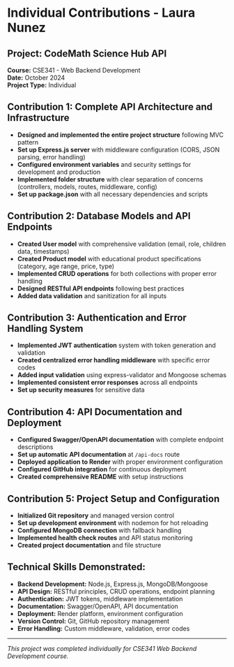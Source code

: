﻿# Individual Contributions - Laura Nunez

## Project: CodeMath Science Hub API
**Course:** CSE341 - Web Backend Development  
**Date:** October 2024  
**Project Type:** Individual

## Contribution 1: Complete API Architecture and Infrastructure
- **Designed and implemented the entire project structure** following MVC pattern
- **Set up Express.js server** with middleware configuration (CORS, JSON parsing, error handling)
- **Configured environment variables** and security settings for development and production
- **Implemented folder structure** with clear separation of concerns (controllers, models, routes, middleware, config)
- **Set up package.json** with all necessary dependencies and scripts

## Contribution 2: Database Models and API Endpoints
- **Created User model** with comprehensive validation (email, role, children data, timestamps)
- **Created Product model** with educational product specifications (category, age range, price, type)
- **Implemented CRUD operations** for both collections with proper error handling
- **Designed RESTful API endpoints** following best practices
- **Added data validation** and sanitization for all inputs

## Contribution 3: Authentication and Error Handling System
- **Implemented JWT authentication** system with token generation and validation
- **Created centralized error handling middleware** with specific error codes
- **Added input validation** using express-validator and Mongoose schemas
- **Implemented consistent error responses** across all endpoints
- **Set up security measures** for sensitive data

## Contribution 4: API Documentation and Deployment
- **Configured Swagger/OpenAPI documentation** with complete endpoint descriptions
- **Set up automatic API documentation** at `/api-docs` route
- **Deployed application to Render** with proper environment configuration
- **Configured GitHub integration** for continuous deployment
- **Created comprehensive README** with setup instructions

## Contribution 5: Project Setup and Configuration
- **Initialized Git repository** and managed version control
- **Set up development environment** with nodemon for hot reloading
- **Configured MongoDB connection** with fallback handling
- **Implemented health check routes** and API status monitoring
- **Created project documentation** and file structure

## Technical Skills Demonstrated:
- **Backend Development:** Node.js, Express.js, MongoDB/Mongoose
- **API Design:** RESTful principles, CRUD operations, endpoint planning
- **Authentication:** JWT tokens, middleware implementation
- **Documentation:** Swagger/OpenAPI, API documentation
- **Deployment:** Render platform, environment configuration
- **Version Control:** Git, GitHub repository management
- **Error Handling:** Custom middleware, validation, error codes

---
*This project was completed individually for CSE341 Web Backend Development course.*
